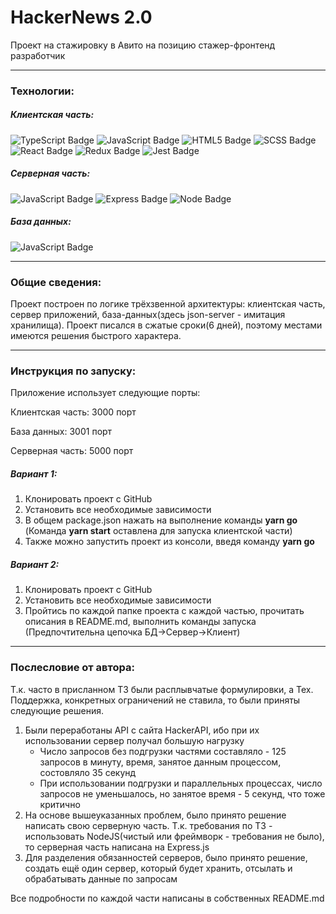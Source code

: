 <h1>HackerNews 2.0</h1>
<p>Проект на стажировку в Авито на позицию стажер-фронтенд разработчик</p>
<hr/>
<h3>Технологии:</h3>
<h5>Клиентская часть:</h5>
<div id="technologyStack">
<img src="https://img.shields.io/badge/TypeScript-blue?logo=TypeScript&logoColor=white&style=for-the-badge" alt="TypeScript Badge"/>
<img src="https://img.shields.io/badge/JavaScript-yellow?logo=JavaScript&logoColor=white&style=for-the-badge" alt="JavaScript Badge"/>
<img src="https://img.shields.io/badge/HTML5-orange?logo=HTML5&logoColor=white&style=for-the-badge" alt="HTML5 Badge"/>
<img src="https://img.shields.io/badge/SCSS-grey?logo=SASS&logoColor=white&style=for-the-badge" alt="SCSS Badge"/>
<img src="https://img.shields.io/badge/React-blue?logo=React&logoColor=white&style=for-the-badge" alt="React Badge"/>
<img src="https://img.shields.io/badge/Redux-blueviolet?logo=Redux&logoColor=white&style=for-the-badge" alt="Redux Badge"/>
<img src="https://img.shields.io/badge/Jest-blue?logo=Jest&logoColor=white&style=for-the-badge" alt="Jest Badge"/>
</div>

<h5>Серверная часть:</h5>
<div id="technologyStack">
<img src="https://img.shields.io/badge/JavaScript-yellow?logo=JavaScript&logoColor=white&style=for-the-badge" alt="JavaScript Badge"/>
<img src="https://img.shields.io/badge/Express-white?logo=Express&logoColor=black&style=for-the-badge" alt="Express Badge"/>
<img src="https://img.shields.io/badge/Node.JS-grey?logo=Node.JS&logoColor=white&style=for-the-badge" alt="Node Badge"/>
</div>
<h5>База данных:</h5>
<div id="technologyStack">
<img src="https://img.shields.io/badge/JSONServer-red?logo=JavaScript&logoColor=white&style=for-the-badge" alt="JavaScript Badge"/>
</div>
<hr/>
<h3>Общие сведения:</h3>
<p>Проект построен по логике трёхзвенной архитектуры: клиентская часть, сервер приложений, база-данных(здесь json-server - имитация хранилища). Проект писался в сжатые сроки(6 дней), поэтому местами имеются решения быстрого характера. </p>
<hr/>
<h3>Инструкция по запуску:</h3>
<p>
Приложение использует следующие порты:
</p>
<p>Клиентская часть: 3000 порт</p>
<p>База данных: 3001 порт</p>
<p>Серверная часть: 5000 порт</p>
<h5>Вариант 1:</h5>
<ol>
<li>Клонировать проект с GitHub</li>
<li>Установить все необходимые зависимости</li>
<li>В общем package.json нажать на выполнение команды <b>yarn go</b> (Команда <b>yarn start</b>
оставлена для запуска клиентской части)</li>
<li>Также можно запустить проект из консоли, введя команду <b>yarn go</b></li>
</ol>
<h5>Вариант 2:</h5>
<ol>
<li>Клонировать проект с GitHub</li>
<li>Установить все необходимые зависимости</li>
<li>Пройтись по каждой папке проекта с каждой частью, прочитать описания в README.md, выполнить команды запуска (Предпочтительна цепочка БД->Сервер->Клиент)</li>
</ol>

<hr/>

<h3>Послесловие от автора:</h3>
<p>Т.к. часто в присланном ТЗ были расплывчатые формулировки, а Тех. Поддержка, конкретных ограничений не ставила, то были приняты следующие решения.</p>
<ol>
<li>Были переработаны API с сайта HackerAPI, ибо при их использовании сервер получал большую нагрузку
<ul>
<li>Число запросов без подгрузки частями составляло - 125 запросов в минуту, время, занятое данным процессом, состовляло 35 секунд</li>
<li>При использовании подгрузки и параллельных процессах, число запросов не уменьшалось, но занятое время - 5 секунд, что тоже критично</li>
</ul>
</li>
<li>На основе вышеуказанных проблем, было принято решение написать свою серверную часть. Т.к. требования по ТЗ - использовать NodeJS(чистый или фреймворк - требования не было), то серверная часть написана на Express.js</li>
<li>Для разделения обязанностей серверов, было принято решение, создать ещё один сервер, который будет хранить, отсылать и обрабатывать данные по запросам</li>
</ol>

Все подробности по каждой части написаны в собственных README.md


